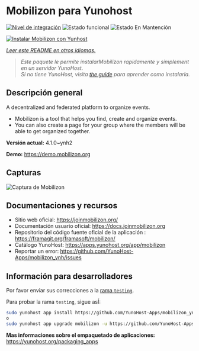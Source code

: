 <!--
Este archivo README esta generado automaticamente<https://github.com/YunoHost/apps/tree/master/tools/readme_generator>
No se debe editar a mano.
-->

# Mobilizon para Yunohost

[![Nivel de integración](https://apps.yunohost.org/badge/integration/mobilizon)](https://ci-apps.yunohost.org/ci/apps/mobilizon/)
![Estado funcional](https://apps.yunohost.org/badge/state/mobilizon)
![Estado En Mantención](https://apps.yunohost.org/badge/maintained/mobilizon)

[![Instalar Mobilizon con Yunhost](https://install-app.yunohost.org/install-with-yunohost.svg)](https://install-app.yunohost.org/?app=mobilizon)

*[Leer este README en otros idiomas.](./ALL_README.md)*

> *Este paquete le permite instalarMobilizon rapidamente y simplement en un servidor YunoHost.*  
> *Si no tiene YunoHost, visita [the guide](https://yunohost.org/install) para aprender como instalarla.*

## Descripción general

A decentralized and federated platform to organize events.

- Mobilizon is a tool that helps you find, create and organize events.
- You can also create a page for your group where the members will be able to get organized together.


**Versión actual:** 4.1.0~ynh2

**Demo:** <https://demo.mobilizon.org>

## Capturas

![Captura de Mobilizon](./doc/screenshots/screenshot1.jpg)

## Documentaciones y recursos

- Sitio web oficial: <https://joinmobilizon.org/>
- Documentación usuario oficial: <https://docs.joinmobilizon.org>
- Repositorio del código fuente oficial de la aplicación : <https://framagit.org/framasoft/mobilizon/>
- Catálogo YunoHost: <https://apps.yunohost.org/app/mobilizon>
- Reportar un error: <https://github.com/YunoHost-Apps/mobilizon_ynh/issues>

## Información para desarrolladores

Por favor enviar sus correcciones a la [rama `testing`](https://github.com/YunoHost-Apps/mobilizon_ynh/tree/testing).

Para probar la rama `testing`, sigue asÍ:

```bash
sudo yunohost app install https://github.com/YunoHost-Apps/mobilizon_ynh/tree/testing --debug
o
sudo yunohost app upgrade mobilizon -u https://github.com/YunoHost-Apps/mobilizon_ynh/tree/testing --debug
```

**Mas informaciones sobre el empaquetado de aplicaciones:** <https://yunohost.org/packaging_apps>
